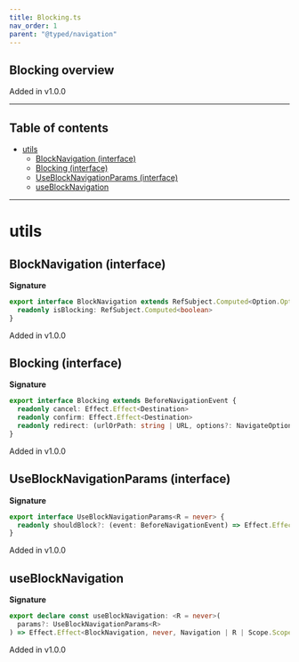 ```yaml
---
title: Blocking.ts
nav_order: 1
parent: "@typed/navigation"
---
```


## Blocking overview

Added in v1.0.0

---

<h2 class="text-delta">Table of contents</h2>

- [utils](#utils)
  - [BlockNavigation (interface)](#blocknavigation-interface)
  - [Blocking (interface)](#blocking-interface)
  - [UseBlockNavigationParams (interface)](#useblocknavigationparams-interface)
  - [useBlockNavigation](#useblocknavigation)

---

# utils

## BlockNavigation (interface)

**Signature**

```ts
export interface BlockNavigation extends RefSubject.Computed<Option.Option<Blocking>> {
  readonly isBlocking: RefSubject.Computed<boolean>
}
```

Added in v1.0.0

## Blocking (interface)

**Signature**

```ts
export interface Blocking extends BeforeNavigationEvent {
  readonly cancel: Effect.Effect<Destination>
  readonly confirm: Effect.Effect<Destination>
  readonly redirect: (urlOrPath: string | URL, options?: NavigateOptions) => Effect.Effect<Destination>
}
```

Added in v1.0.0

## UseBlockNavigationParams (interface)

**Signature**

```ts
export interface UseBlockNavigationParams<R = never> {
  readonly shouldBlock?: (event: BeforeNavigationEvent) => Effect.Effect<boolean, RedirectError | CancelNavigation, R>
}
```

Added in v1.0.0

## useBlockNavigation

**Signature**

```ts
export declare const useBlockNavigation: <R = never>(
  params?: UseBlockNavigationParams<R>
) => Effect.Effect<BlockNavigation, never, Navigation | R | Scope.Scope>
```

Added in v1.0.0
